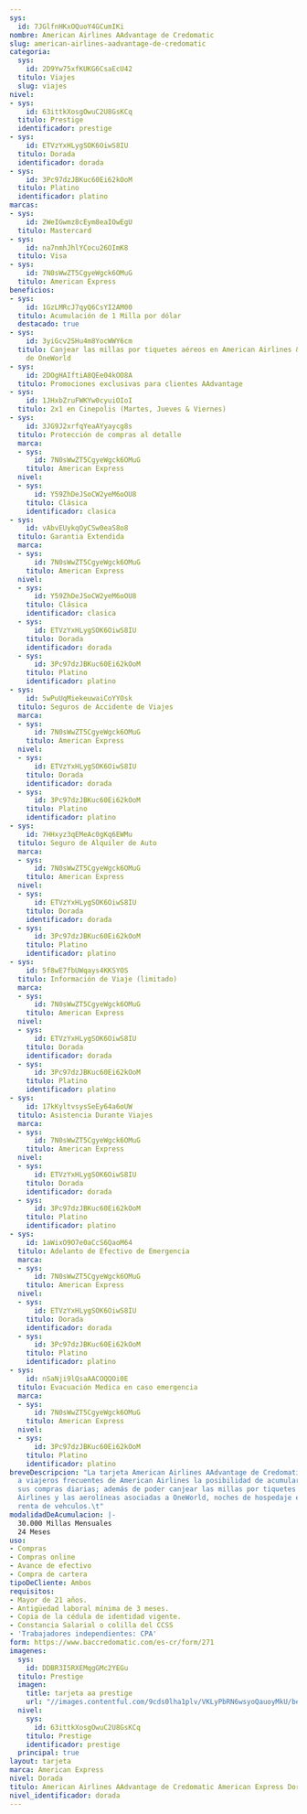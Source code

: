 ```yaml
---
sys:
  id: 7JGlfnHKxOQuoY4GCumIKi
nombre: American Airlines AAdvantage de Credomatic
slug: american-airlines-aadvantage-de-credomatic
categoria:
  sys:
    id: 2D9Yw75xfKUKG6CsaEcU42
  titulo: Viajes
  slug: viajes
nivel:
- sys:
    id: 63ittkXosgOwuC2U8GsKCq
  titulo: Prestige
  identificador: prestige
- sys:
    id: ETVzYxHLygSOK6OiwS8IU
  titulo: Dorada
  identificador: dorada
- sys:
    id: 3Pc97dzJBKuc60Ei62kOoM
  titulo: Platino
  identificador: platino
marcas:
- sys:
    id: 2WeIGwmz8cEym8eaIOwEgU
  titulo: Mastercard
- sys:
    id: na7nmhJhlYCocu26OImK8
  titulo: Visa
- sys:
    id: 7N0sWwZT5CgyeWgck6OMuG
  titulo: American Express
beneficios:
- sys:
    id: 1GzLMRcJ7qyQ6CsYI2AM00
  titulo: Acumulación de 1 Milla por dólar
  destacado: true
- sys:
    id: 3yiGcv2SHu4m8YocWWY6cm
  titulo: Canjear las millas por tiquetes aéreos en American Airlines & Aerolíneas
    de OneWorld
- sys:
    id: 2DOgHAIftiA8QEe04kOO8A
  titulo: Promociones exclusivas para clientes AAdvantage
- sys:
    id: 1JHxbZruFWKYw0cyuiOIoI
  titulo: 2x1 en Cinepolis (Martes, Jueves & Viernes)
- sys:
    id: 3JG9J2xrfqYeaAYyaycg8s
  titulo: Protección de compras al detalle
  marca:
  - sys:
      id: 7N0sWwZT5CgyeWgck6OMuG
    titulo: American Express
  nivel:
  - sys:
      id: Y59ZhDeJSoCW2yeM6oOU8
    titulo: Clásica
    identificador: clasica
- sys:
    id: vAbvEUykqOyCSw0eaS8o8
  titulo: Garantia Extendida
  marca:
  - sys:
      id: 7N0sWwZT5CgyeWgck6OMuG
    titulo: American Express
  nivel:
  - sys:
      id: Y59ZhDeJSoCW2yeM6oOU8
    titulo: Clásica
    identificador: clasica
  - sys:
      id: ETVzYxHLygSOK6OiwS8IU
    titulo: Dorada
    identificador: dorada
  - sys:
      id: 3Pc97dzJBKuc60Ei62kOoM
    titulo: Platino
    identificador: platino
- sys:
    id: 5wPuUqMiekeuwaiCoYYOsk
  titulo: Seguros de Accidente de Viajes
  marca:
  - sys:
      id: 7N0sWwZT5CgyeWgck6OMuG
    titulo: American Express
  nivel:
  - sys:
      id: ETVzYxHLygSOK6OiwS8IU
    titulo: Dorada
    identificador: dorada
  - sys:
      id: 3Pc97dzJBKuc60Ei62kOoM
    titulo: Platino
    identificador: platino
- sys:
    id: 7HHxyz3qEMeAc0gKq6EWMu
  titulo: Seguro de Alquiler de Auto
  marca:
  - sys:
      id: 7N0sWwZT5CgyeWgck6OMuG
    titulo: American Express
  nivel:
  - sys:
      id: ETVzYxHLygSOK6OiwS8IU
    titulo: Dorada
    identificador: dorada
  - sys:
      id: 3Pc97dzJBKuc60Ei62kOoM
    titulo: Platino
    identificador: platino
- sys:
    id: 5f8wE7fbUWqays4KKSYOS
  titulo: Información de Viaje (limitado)
  marca:
  - sys:
      id: 7N0sWwZT5CgyeWgck6OMuG
    titulo: American Express
  nivel:
  - sys:
      id: ETVzYxHLygSOK6OiwS8IU
    titulo: Dorada
    identificador: dorada
  - sys:
      id: 3Pc97dzJBKuc60Ei62kOoM
    titulo: Platino
    identificador: platino
- sys:
    id: 17kKyltvsysSeEy64a6oUW
  titulo: Asistencia Durante Viajes
  marca:
  - sys:
      id: 7N0sWwZT5CgyeWgck6OMuG
    titulo: American Express
  nivel:
  - sys:
      id: ETVzYxHLygSOK6OiwS8IU
    titulo: Dorada
    identificador: dorada
  - sys:
      id: 3Pc97dzJBKuc60Ei62kOoM
    titulo: Platino
    identificador: platino
- sys:
    id: 1aWixO9O7e0aCcS6QaoM64
  titulo: Adelanto de Efectivo de Emergencia
  marca:
  - sys:
      id: 7N0sWwZT5CgyeWgck6OMuG
    titulo: American Express
  nivel:
  - sys:
      id: ETVzYxHLygSOK6OiwS8IU
    titulo: Dorada
    identificador: dorada
  - sys:
      id: 3Pc97dzJBKuc60Ei62kOoM
    titulo: Platino
    identificador: platino
- sys:
    id: nSaNji9lQsaAACOQQOi0E
  titulo: Evacuación Medica en caso emergencia
  marca:
  - sys:
      id: 7N0sWwZT5CgyeWgck6OMuG
    titulo: American Express
  nivel:
  - sys:
      id: 3Pc97dzJBKuc60Ei62kOoM
    titulo: Platino
    identificador: platino
breveDescripcion: "La tarjeta American Airlines AAdvantage de Credomatic le permite
  a viajeros frecuentes de American Airlines la posibilidad de acumular millas por
  sus compras diarias; además de poder canjear las millas por tiquetes aéreos en American
  Airlines y las aerolíneas asociadas a OneWorld, noches de hospedaje en hoteles y/o
  renta de vehculos.\t"
modalidadDeAcumulacion: |-
  30.000 Millas Mensuales
  24 Meses
uso:
- Compras
- Compras online
- Avance de efectivo
- Compra de cartera
tipoDeCliente: Ambos
requisitos:
- Mayor de 21 años.
- Antigüedad laboral mínima de 3 meses.
- Copia de la cédula de identidad vigente.
- Constancia Salarial o colilla del CCSS
- 'Trabajadores independientes: CPA'
form: https://www.baccredomatic.com/es-cr/form/271
imagenes:
  sys:
    id: DDBR3I5RXEMqgGMc2YEGu
  titulo: Prestige
  imagen:
    title: tarjeta aa prestige
    url: "//images.contentful.com/9cds0lha1plv/VKLyPbRN6wsyoQauoyMkU/bec87d5167b6706b6f45c4d484f44e98/tarjeta_aa_prestige.jpg"
  nivel:
    sys:
      id: 63ittkXosgOwuC2U8GsKCq
    titulo: Prestige
    identificador: prestige
  principal: true
layout: tarjeta
marca: American Express
nivel: Dorada
titulo: American Airlines AAdvantage de Credomatic American Express Dorada
nivel_identificador: dorada
---
```

